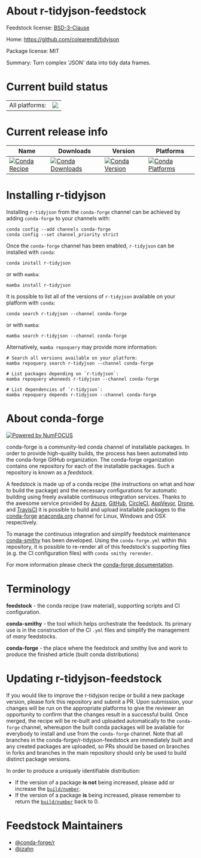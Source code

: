 About r-tidyjson-feedstock
==========================

Feedstock license: [BSD-3-Clause](https://github.com/conda-forge/r-tidyjson-feedstock/blob/main/LICENSE.txt)

Home: https://github.com/colearendt/tidyjson

Package license: MIT

Summary: Turn complex 'JSON' data into tidy data frames.

Current build status
====================


<table><tr><td>All platforms:</td>
    <td>
      <a href="https://dev.azure.com/conda-forge/feedstock-builds/_build/latest?definitionId=13898&branchName=main">
        <img src="https://dev.azure.com/conda-forge/feedstock-builds/_apis/build/status/r-tidyjson-feedstock?branchName=main">
      </a>
    </td>
  </tr>
</table>

Current release info
====================

| Name | Downloads | Version | Platforms |
| --- | --- | --- | --- |
| [![Conda Recipe](https://img.shields.io/badge/recipe-r--tidyjson-green.svg)](https://anaconda.org/conda-forge/r-tidyjson) | [![Conda Downloads](https://img.shields.io/conda/dn/conda-forge/r-tidyjson.svg)](https://anaconda.org/conda-forge/r-tidyjson) | [![Conda Version](https://img.shields.io/conda/vn/conda-forge/r-tidyjson.svg)](https://anaconda.org/conda-forge/r-tidyjson) | [![Conda Platforms](https://img.shields.io/conda/pn/conda-forge/r-tidyjson.svg)](https://anaconda.org/conda-forge/r-tidyjson) |

Installing r-tidyjson
=====================

Installing `r-tidyjson` from the `conda-forge` channel can be achieved by adding `conda-forge` to your channels with:

```
conda config --add channels conda-forge
conda config --set channel_priority strict
```

Once the `conda-forge` channel has been enabled, `r-tidyjson` can be installed with `conda`:

```
conda install r-tidyjson
```

or with `mamba`:

```
mamba install r-tidyjson
```

It is possible to list all of the versions of `r-tidyjson` available on your platform with `conda`:

```
conda search r-tidyjson --channel conda-forge
```

or with `mamba`:

```
mamba search r-tidyjson --channel conda-forge
```

Alternatively, `mamba repoquery` may provide more information:

```
# Search all versions available on your platform:
mamba repoquery search r-tidyjson --channel conda-forge

# List packages depending on `r-tidyjson`:
mamba repoquery whoneeds r-tidyjson --channel conda-forge

# List dependencies of `r-tidyjson`:
mamba repoquery depends r-tidyjson --channel conda-forge
```


About conda-forge
=================

[![Powered by
NumFOCUS](https://img.shields.io/badge/powered%20by-NumFOCUS-orange.svg?style=flat&colorA=E1523D&colorB=007D8A)](https://numfocus.org)

conda-forge is a community-led conda channel of installable packages.
In order to provide high-quality builds, the process has been automated into the
conda-forge GitHub organization. The conda-forge organization contains one repository
for each of the installable packages. Such a repository is known as a *feedstock*.

A feedstock is made up of a conda recipe (the instructions on what and how to build
the package) and the necessary configurations for automatic building using freely
available continuous integration services. Thanks to the awesome service provided by
[Azure](https://azure.microsoft.com/en-us/services/devops/), [GitHub](https://github.com/),
[CircleCI](https://circleci.com/), [AppVeyor](https://www.appveyor.com/),
[Drone](https://cloud.drone.io/welcome), and [TravisCI](https://travis-ci.com/)
it is possible to build and upload installable packages to the
[conda-forge](https://anaconda.org/conda-forge) [anaconda.org](https://anaconda.org/)
channel for Linux, Windows and OSX respectively.

To manage the continuous integration and simplify feedstock maintenance
[conda-smithy](https://github.com/conda-forge/conda-smithy) has been developed.
Using the ``conda-forge.yml`` within this repository, it is possible to re-render all of
this feedstock's supporting files (e.g. the CI configuration files) with ``conda smithy rerender``.

For more information please check the [conda-forge documentation](https://conda-forge.org/docs/).

Terminology
===========

**feedstock** - the conda recipe (raw material), supporting scripts and CI configuration.

**conda-smithy** - the tool which helps orchestrate the feedstock.
                   Its primary use is in the construction of the CI ``.yml`` files
                   and simplify the management of *many* feedstocks.

**conda-forge** - the place where the feedstock and smithy live and work to
                  produce the finished article (built conda distributions)


Updating r-tidyjson-feedstock
=============================

If you would like to improve the r-tidyjson recipe or build a new
package version, please fork this repository and submit a PR. Upon submission,
your changes will be run on the appropriate platforms to give the reviewer an
opportunity to confirm that the changes result in a successful build. Once
merged, the recipe will be re-built and uploaded automatically to the
`conda-forge` channel, whereupon the built conda packages will be available for
everybody to install and use from the `conda-forge` channel.
Note that all branches in the conda-forge/r-tidyjson-feedstock are
immediately built and any created packages are uploaded, so PRs should be based
on branches in forks and branches in the main repository should only be used to
build distinct package versions.

In order to produce a uniquely identifiable distribution:
 * If the version of a package **is not** being increased, please add or increase
   the [``build/number``](https://docs.conda.io/projects/conda-build/en/latest/resources/define-metadata.html#build-number-and-string).
 * If the version of a package **is** being increased, please remember to return
   the [``build/number``](https://docs.conda.io/projects/conda-build/en/latest/resources/define-metadata.html#build-number-and-string)
   back to 0.

Feedstock Maintainers
=====================

* [@conda-forge/r](https://github.com/conda-forge/r/)
* [@izahn](https://github.com/izahn/)

